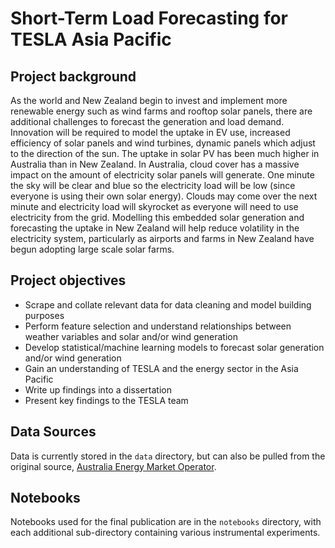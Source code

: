 # Short-Term Load Forecasting for TESLA Asia Pacific

## Project background
As the world and New Zealand begin to invest and implement more renewable energy such as wind
farms and rooftop solar panels, there are additional challenges to forecast the generation and load
demand. Innovation will be required to model the uptake in EV use, increased efficiency of solar
panels and wind turbines, dynamic panels which adjust to the direction of the sun.
The uptake in solar PV has been much higher in Australia than in New Zealand. In Australia, cloud
cover has a massive impact on the amount of electricity solar panels will generate. One minute the
sky will be clear and blue so the electricity load will be low (since everyone is using their own solar
energy). Clouds may come over the next minute and electricity load will skyrocket as everyone will
need to use electricity from the grid. Modelling this embedded solar generation and forecasting the
uptake in New Zealand will help reduce volatility in the electricity system, particularly as airports and
farms in New Zealand have begun adopting large scale solar farms.


## Project objectives
- Scrape and collate relevant data for data cleaning and model building purposes
- Perform feature selection and understand relationships between weather variables and solar and/or wind generation
- Develop statistical/machine learning models to forecast solar generation and/or wind generation
- Gain an understanding of TESLA and the energy sector in the Asia Pacific
- Write up findings into a dissertation
- Present key findings to the TESLA team

## Data Sources
Data is currently stored in the `data` directory, but can also be pulled from the original source, [Australia Energy Market Operator](https://aemo.com.au/energy-systems/electricity/national-electricity-market-nem/data-nem).

## Notebooks
Notebooks used for the final publication are in the `notebooks` directory, with each additional sub-directory containing various instrumental experiments.
